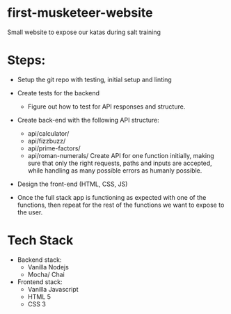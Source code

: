 # first-musketeer-website
Small website to expose our katas during salt training

# Steps:
* Setup the git repo with testing, initial setup and linting
* Create tests for the backend
    * Figure out how to test for API responses and structure.
* Create back-end with the following API structure:
    * api/calculator/
    * api/fizzbuzz/
    * api/prime-factors/
    * api/roman-numerals/
Create API for one function initially, making sure that only the right requests, paths and inputs are accepted, while handling as many possible errors as humanly possible.

* Design the front-end (HTML, CSS, JS)

* Once the full stack app is functioning as expected with one of the functions, then repeat for the rest of the functions we want to expose to the user.

# Tech Stack 
* Backend stack: 
    * Vanilla Nodejs
    * Mocha/ Chai
* Frontend stack: 
    * Vanilla Javascript
    * HTML 5
    * CSS 3